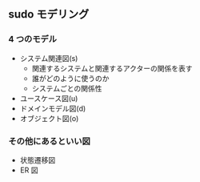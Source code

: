 ## sudo モデリング

### 4 つのモデル

- システム関連図(s)
  - 関連するシステムと関連するアクターの関係を表す
  - 誰がどのように使うのか
  - システムごとの関係性
- ユースケース図(u)
- ドメインモデル図(d)
- オブジェクト図(o)

### その他にあるといい図

- 状態遷移図
- ER 図
